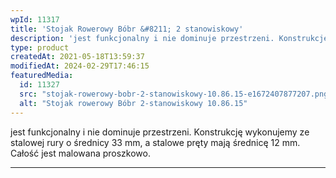 ```yaml
---
wpId: 11317
title: 'Stojak Rowerowy Bóbr &#8211; 2 stanowiskowy'
description: 'jest funkcjonalny i nie dominuje przestrzeni. Konstrukcję wykonujemy ze stalowej rury o średnicy 33 mm, a stalowe pręty mają średnicę 12 mm. Całość jest malowana proszkowo.'
type: product
createdAt: 2021-05-18T13:59:37
modifiedAt: 2024-02-29T17:46:15
featuredMedia:
  id: 11327
  src: "stojak-rowerowy-bobr-2-stanowiskowy-10.86.15-e1672407877207.png"
  alt: "Stojak rowerowy Bóbr 2-stanowiskowy 10.86.15"
---
```



jest funkcjonalny i nie dominuje przestrzeni. Konstrukcję wykonujemy ze stalowej rury o średnicy 33 mm, a stalowe pręty mają średnicę 12 mm. Całość jest malowana proszkowo.

* * *